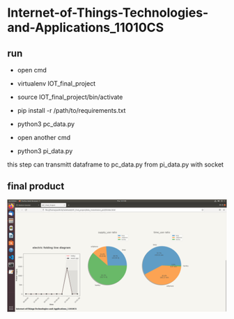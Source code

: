 # Internet-of-Things-Technologies-and-Applications_11010CS

## run
* open cmd
* virtualenv IOT_final_project
* source IOT_final_project/bin/activate
* pip install -r /path/to/requirements.txt
* python3 pc_data.py

* open another cmd
* python3 pi_data.py

this step can transmitt dataframe to pc_data.py from pi_data.py with socket

## final product
![](https://github.com/youthink0/Internet-of-Things-Technologies-and-Applications_11010CS/blob/master/data_transmission_part/picture/final_product.png)
